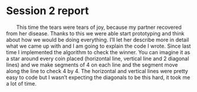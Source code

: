 # Session 2 report

&nbsp;&nbsp;&nbsp;&nbsp;&nbsp;&nbsp; This time the tears were tears of joy, because my partner recovered from her disease.
Thanks to this we were able start prototyping and think about how we would be doing everything. I’ll let her describe more in detail what we came up with and I am going to explain the code I wrote.
Since last time I implemented the algorithm to check the winner. You can imagine it as a star around every coin placed (horizontal line, vertical line and 2 diagonal lines) and we make segments
of 4 on each line and the segment move along the line to check 4 by 4. The horizontal and vertical lines were pretty easy to code but I wasn’t expecting the diagonals to be this hard, it took me a lot of time.

<!-- ![img](https://user-images.githubusercontent.com/74043892/207425105-9a00621e-3974-4cad-85fc-a0851a26011f.png) -->
